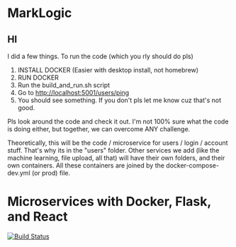 # MarkLogic

## HI

I did a few things.
To run the code (which you rly should do pls)
1. INSTALL DOCKER (Easier with desktop install, not homebrew)
2. RUN DOCKER
3. Run the build_and_run.sh script
4. Go to <http://localhost:5001/users/ping>
5. You should see something. If you don't pls let me know cuz that's not good.

Pls look around the code and check it out. I'm not 100% sure what the code is doing either, but together, we can overcome ANY challenge.

Theoretically, this will be the code / microservice for users / login / account stuff. That's why its in the "users" folder. Other services we add (like the machine learning, file upload, all that) will have their own folders, and their own containers. All these containers are joined by the docker-compose-dev.yml (or prod) file.

# Microservices with Docker, Flask, and React

[![Build Status](https://travis-ci.org/geraldomacias/MarkLogic.svg?branch=master)](https://travis-ci.org/geraldomacias/MarkLogic)

